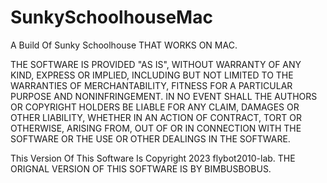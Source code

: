 # SunkySchoolhouseMac
A Build Of Sunky Schoolhouse THAT WORKS ON MAC.


THE SOFTWARE IS PROVIDED "AS IS", WITHOUT WARRANTY OF ANY KIND, EXPRESS OR IMPLIED, INCLUDING BUT NOT LIMITED TO THE WARRANTIES OF MERCHANTABILITY, FITNESS FOR A PARTICULAR PURPOSE AND NONINFRINGEMENT. IN NO EVENT SHALL THE AUTHORS OR COPYRIGHT HOLDERS BE LIABLE FOR ANY CLAIM, DAMAGES OR OTHER LIABILITY, WHETHER IN AN ACTION OF CONTRACT, TORT OR OTHERWISE, ARISING FROM, OUT OF OR IN CONNECTION WITH THE SOFTWARE OR THE USE OR OTHER DEALINGS IN THE SOFTWARE.

This Version Of This Software Is Copyright 2023 flybot2010-lab.
THE ORIGNAL VERSION OF THIS SOFTWARE IS BY BIMBUSBOBUS.
